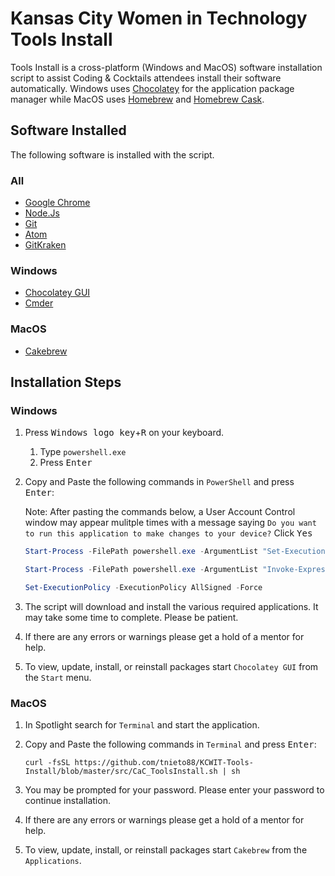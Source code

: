 # Kansas City Women in Technology Tools Install

Tools Install is a cross-platform (Windows and MacOS) software installation script to assist Coding & Cocktails attendees install their software automatically. Windows uses [Chocolatey](https://chocolatey.org) for the application package manager while MacOS uses [Homebrew](https://brew.sh/) and [Homebrew Cask](https://caskroom.github.io/).

## Software Installed

The following software is installed with the script.

### All

* [Google Chrome](https://www.google.com/chrome/)
* [Node.Js](https://nodejs.org/en/)
* [Git](https://git-scm.com/)
* [Atom](https://atom.io/)
* [GitKraken](https://www.gitkraken.com/)

### Windows

* [Chocolatey GUI](https://chocolatey.org/packages/ChocolateyGUI)
* [Cmder](http://cmder.net/)

### MacOS

* [Cakebrew](https://www.cakebrew.com/)

## Installation Steps

### Windows

1. Press <kbd>Windows logo key</kbd>+<kbd>R</kbd> on your keyboard.
    1. Type `powershell.exe`
    2. Press <kbd>Enter</kbd>

2. Copy and Paste the following commands in `PowerShell` and press <kbd>Enter</kbd>:
    
    Note: After pasting the commands below, a User Account Control window may appear mulitple times with a message saying `Do you want to run this application to make changes to your device?` Click <kbd>Yes</kbd>
    
    ```powershell
    Start-Process -FilePath powershell.exe -ArgumentList "Set-ExecutionPolicy -ExecutionPolicy Unrestricted -Scope CurrentUser -Force; Invoke-Expression ((New-Object System.Net.WebClient).DownloadString('https://chocolatey.org/install.ps1'))" -Verb RunAs

    Start-Process -FilePath powershell.exe -ArgumentList "Invoke-Expression ((New-Object System.Net.WebClient).DownloadString('https://github.com/tnieto88/KCWIT-Tools-Install/blob/master/src/CaC_ToolsInstall.ps1')" -Verb RunAs

    Set-ExecutionPolicy -ExecutionPolicy AllSigned -Force
    ```

3. The script will download and install the various required applications. It may take some time to complete. Please be patient.

4. If there are any errors or warnings please get a hold of a mentor for help.

5. To view, update, install, or reinstall packages start `Chocolatey GUI` from the `Start` menu.

### MacOS

1. In Spotlight search for `Terminal` and start the application.

2. Copy and Paste the following commands in `Terminal` and press <kbd>Enter</kbd>:
    
    ```shell
    curl -fsSL https://github.com/tnieto88/KCWIT-Tools-Install/blob/master/src/CaC_ToolsInstall.sh | sh
    ```

3. You may be prompted for your password. Please enter your password to continue installation.

4. If there are any errors or warnings please get a hold of a mentor for help.

5. To view, update, install, or reinstall packages start `Cakebrew` from the `Applications`.